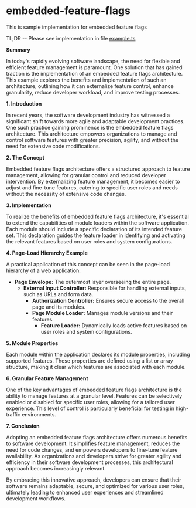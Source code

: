 # embedded-feature-flags
This is sample implementation for embedded feature flags

TL;DR -- Please see implementation in file 
[example.ts](example.ts)

**Summary**

In today's rapidly evolving software landscape, the need for flexible and efficient feature management is paramount. One solution that has gained traction is the implementation of an embedded feature flags architecture. This example explores the benefits and implementation of such an architecture, outlining how it can externalize feature control, enhance granularity, reduce developer workload, and improve testing processes.

**1. Introduction**

In recent years, the software development industry has witnessed a significant shift towards more agile and adaptable development practices. One such practice gaining prominence is the embedded feature flags architecture. This architecture empowers organizations to manage and control software features with greater precision, agility, and without the need for extensive code modifications.

**2. The Concept**

Embedded feature flags architecture offers a structured approach to feature management, allowing for granular control and reduced developer intervention. By externalizing feature management, it becomes easier to adjust and fine-tune features, catering to specific user roles and needs without the necessity of extensive code changes.

**3. Implementation**

To realize the benefits of embedded feature flags architecture, it's essential to extend the capabilities of module loaders within the software application. Each module should include a specific declaration of its intended feature set. This declaration guides the feature loader in identifying and activating the relevant features based on user roles and system configurations.

**4. Page-Load Hierarchy Example**

A practical application of this concept can be seen in the page-load hierarchy of a web application:

- **Page Envelope:** The outermost layer overseeing the entire page.
  - **External Input Controller:** Responsible for handling external inputs, such as URLs and form data.
    - **Authorization Controller:** Ensures secure access to the overall page and its modules.
    - **Page Module Loader:** Manages module versions and their features.
      - **Feature Loader:** Dynamically loads active features based on user roles and system configurations.

**5. Module Properties**

Each module within the application declares its module properties, including supported features. These properties are defined using a list or array structure, making it clear which features are associated with each module.

**6. Granular Feature Management**

One of the key advantages of embedded feature flags architecture is the ability to manage features at a granular level. Features can be selectively enabled or disabled for specific user roles, allowing for a tailored user experience. This level of control is particularly beneficial for testing in high-traffic environments.

**7. Conclusion**

Adopting an embedded feature flags architecture offers numerous benefits to software development. It simplifies feature management, reduces the need for code changes, and empowers developers to fine-tune feature availability. As organizations and developers strive for greater agility and efficiency in their software development processes, this architectural approach becomes increasingly relevant.

By embracing this innovative approach, developers can ensure that their software remains adaptable, secure, and optimized for various user roles, ultimately leading to enhanced user experiences and streamlined development workflows.
